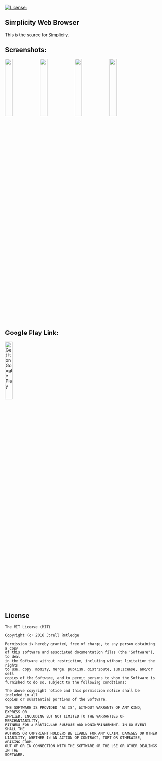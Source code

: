 [![License:](https://img.shields.io/packagist/l/doctrine/orm.svg?style=for-the-badge)](#)

## Simplicity Web Browser
This is the source for Simplicity.
 
## Screenshots:

<img src="https://lh3.googleusercontent.com/HoVDJV8wMQePn0rX12RyETY7xDeU4qqL9ppkTJQ7C6Ixr7nyHK4yxFr_7VLgATqnbQ=w1264-h738" width="22%" height=""> <img src="https://lh3.googleusercontent.com/qCAyLaMRxnfi4_7XxNUpgcqj_2OuSC4VMDfKO4iViL03DKLQjwGVkQCduQHuo2dDevg=w1264-h738" width="22%" height=""> <img src="https://lh3.googleusercontent.com/CWBccglg_3sTI9ix11PXAThKVARfpivH_7f69j_SHu6_sW2fFqvUIkBW_mF1GarfEQ=w1264-h738" width="22%" height="">
<img src="https://lh3.googleusercontent.com/LsF1DNqe_aK0IpmlLlsCCBQXcR43OrgdSrrdz3O-ODUeZWlC-xJO9fbsJHVtnmwfWWs=w1264-h738" width="22%" height="">


## Google Play Link:
<a href='https://play.google.com/store/apps/details?id=com.creativetrends.simplicity.app&hl=en&utm_source=global_co&utm_medium=prtnr&utm_content=Mar2515&utm_campaign=PartBadge&pcampaignid=MKT-Other-global-all-co-prtnr-py-PartBadge-Mar2515-1'><img alt='Get it on Google Play' src='https://play.google.com/intl/en_us/badges/images/generic/en_badge_web_generic.png' width="22%" height=""/></a>


## License
```
The MIT License (MIT)

Copyright (c) 2016 Jorell Rutledge

Permission is hereby granted, free of charge, to any person obtaining a copy
of this software and associated documentation files (the "Software"), to deal
in the Software without restriction, including without limitation the rights
to use, copy, modify, merge, publish, distribute, sublicense, and/or sell
copies of the Software, and to permit persons to whom the Software is
furnished to do so, subject to the following conditions:

The above copyright notice and this permission notice shall be included in all
copies or substantial portions of the Software.

THE SOFTWARE IS PROVIDED "AS IS", WITHOUT WARRANTY OF ANY KIND, EXPRESS OR
IMPLIED, INCLUDING BUT NOT LIMITED TO THE WARRANTIES OF MERCHANTABILITY,
FITNESS FOR A PARTICULAR PURPOSE AND NONINFRINGEMENT. IN NO EVENT SHALL THE
AUTHORS OR COPYRIGHT HOLDERS BE LIABLE FOR ANY CLAIM, DAMAGES OR OTHER
LIABILITY, WHETHER IN AN ACTION OF CONTRACT, TORT OR OTHERWISE, ARISING FROM,
OUT OF OR IN CONNECTION WITH THE SOFTWARE OR THE USE OR OTHER DEALINGS IN THE
SOFTWARE.

```
